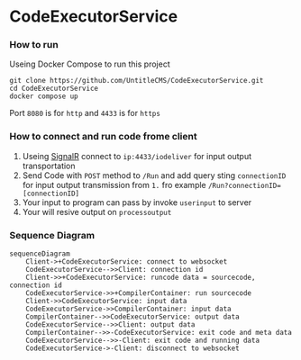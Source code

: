 # CodeExecutorService

### How to run

Useing Docker Compose to run this project 

```shell
git clone https://github.com/UntitleCMS/CodeExecutorService.git
cd CodeExecutorService
docker compose up
```

Port `8080` is for `http` and `4433` is for `https`

### How to connect and run code frome client 

1. Useing [SignalR](https://learn.microsoft.com/en-us/aspnet/core/signalr/dotnet-client?view=aspnetcore-7.0&tabs=visual-studio) connect to `ip:4433/iodeliver` for input output transportation 
1. Send Code with `POST` method to `/Run` and add query sting `connectionID` for input output transmission from `1.` fro example `/Run?connectionID=[connectionID]`
1. Your input to program can pass by invoke `userinput` to server
1. Your will resive output on `processoutput`



### Sequence Diagram

```mermaid
sequenceDiagram
    Client->+CodeExecutorService: connect to websocket
    CodeExecutorService-->>Client: connection id
    Client->>+CodeExecutorService: runcode data = sourcecode, connection id
    CodeExecutorService->>+CompilerContainer: run sourcecode
    Client->>CodeExecutorService: input data
    CodeExecutorService->>CompilerContainer: input data
    CompilerContainer-->>CodeExecutorService: output data
    CodeExecutorService-->>Client: output data
    CompilerContainer-->>-CodeExecutorService: exit code and meta data
    CodeExecutorService-->>-Client: exit code and running data
    CodeExecutorService->-Client: disconnect to websocket
```
